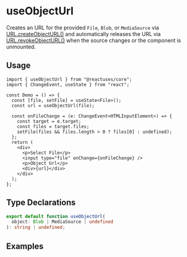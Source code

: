 # useObjectUrl

Creates an URL for the provided `File`, `Blob`, or `MediaSource` via [URL.createObjectURL()](https://developer.mozilla.org/en-US/docs/Web/API/URL/createObjectURL) and automatically releases the URL via [URL.revokeObjectURL()](https://developer.mozilla.org/en-US/docs/Web/API/URL/revokeObjectURL) when the source changes or the component is unmounted.

## Usage

```tsx
import { useObjectUrl } from "@reactuses/core";
import { ChangeEvent, useState } from "react";

const Demo = () => {
  const [file, setFile] = useState<File>();
  const url = useObjectUrl(file);

  const onFileChange = (e: ChangeEvent<HTMLInputElement>) => {
    const target = e.target;
    const files = target.files;
    setFile(files && files.length > 0 ? files[0] : undefined);
  };
  return (
    <div>
      <p>Select File</p>
      <input type="file" onChange={onFileChange} />
      <p>Object Url</p>
      <div>{url}</div>
    </div>
  );
};
```

## Type Declarations

```ts
export default function useObjectUrl(
  object: Blob | MediaSource | undefined
): string | undefined;
```

## Examples
